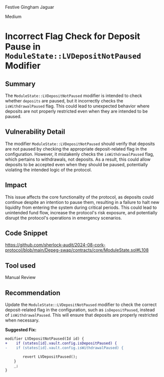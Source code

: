 Festive Gingham Jaguar

Medium

# Incorrect Flag Check for Deposit Pause in `ModuleState::LVDepositNotPaused` Modifier


## Summary
The `ModuleState::LVDepositNotPaused` modifier is intended to check whether `deposits` are paused, but it incorrectly checks the `isWithdrawalPaused` flag. This could lead to unexpected behavior where deposits are not properly restricted even when they are intended to be paused.

## Vulnerability Detail
The modifier `ModuleState::LVDepositNotPaused` should verify that deposits are not paused by checking the appropriate deposit-related flag in the configuration. However, it mistakenly checks the `isWithdrawalPaused` flag, which pertains to withdrawals, not deposits. As a result, this could allow deposits to be accepted even when they should be paused, potentially violating the intended logic of the protocol.

## Impact
This issue affects the core functionality of the protocol, as deposits could continue despite an intention to pause them, resulting in a failure to halt new liquidity from entering the system during critical periods. This could lead to unintended fund flow, increase the protocol's risk exposure, and potentially disrupt the protocol's operations in emergency scenarios.

## Code Snippet
https://github.com/sherlock-audit/2024-08-cork-protocol/blob/main/Depeg-swap/contracts/core/ModuleState.sol#L108

## Tool used

Manual Review

## Recommendation
Update the `ModuleState::LVDepositNotPaused` modifier to check the correct deposit-related flag in the configuration, such as `isDepositPaused`, instead of `isWithdrawalPaused`. This will ensure that deposits are properly restricted when necessary.

**Suggested Fix:**

```diff
modifier LVDepositNotPaused(Id id) {
+    if (states[id].vault.config.isDepositPaused) {
-    if (states[id].vault.config.isWithdrawalPaused) {

        revert LVDepositPaused();
    }
    _;
}


```